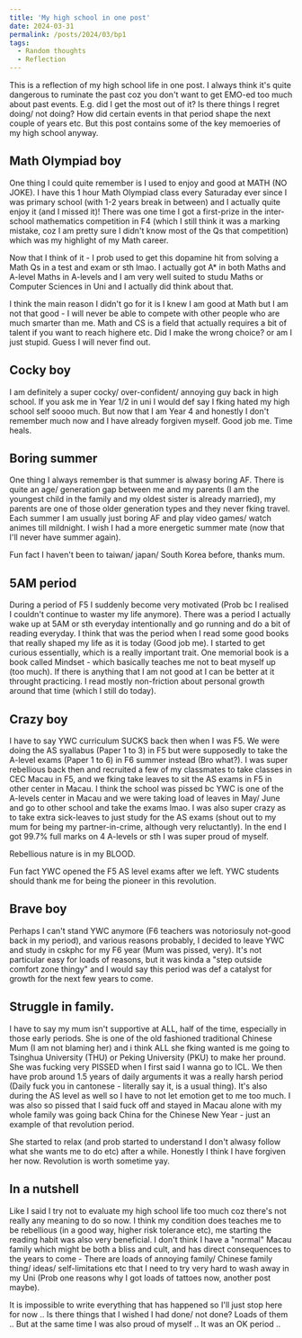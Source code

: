 ```yaml
---
title: 'My high school in one post'
date: 2024-03-31
permalink: /posts/2024/03/bp1
tags:
  - Random thoughts
  - Reflection
---
```


This is a reflection of my high school life in one post. I always think it's quite dangerous to ruminate the past coz you don't want to get EMO-ed too much about past events. E.g. did I get the most out of it? Is there things I regret doing/ not doing? How did certain events in that period shape the next couple of years etc. But this post contains some of the key memoeries of my high school anyway.

Math Olympiad boy
------

One thing I could quite remember is I used to enjoy and good at MATH (NO JOKE). I have this 1 hour Math Olympiad class every Saturaday ever since I was primary school (with 1-2 years break in between) and I actually quite enjoy it (and I missed it)! There was one time I got a first-prize in the inter-school mathematics competition in F4 (which I still think it was a marking mistake, coz I am pretty sure I didn't know most of the Qs that competition) which was my highlight of my Math career.

Now that I think of it - I prob used to get this dopamine hit from solving a Math Qs in a test and exam or sth lmao. 
I actually got A* in both Maths and A-level Maths in A-levels and I am very well suited to studu Maths or Computer Sciences in Uni and I actually did think about that. 

I think the main reason I didn't go for it is I knew I am good at Math but I am not that good - I will never be able to compete with other people who are much smarter than me. Math and CS is a field that actually requires a bit of talent if you want to reach highere etc. Did I make the wrong choice? or am I just stupid. Guess I will never find out.


Cocky boy
------

I am definitely a super cocky/ over-confident/ annoying guy back in high school. If you ask me in Year 1/2 in uni I would def say I fking hated my high school self soooo much. But now that I am Year 4 and honestly I don't remember much now and I have already forgiven myself. Good job me. Time heals.


Boring summer
------

One thing I always remember is that summer is alwasy boring AF. There is quite an age/ generation gap between me and my parents (I am the youngest child in the family and my oldest sister is already married), my parents are one of those older generation types and they never fking travel. Each summer I am usually just boring AF and play video games/ watch animes till mildnight. I wish I had a more energetic summer mate (now that I'll never have summer again). 

Fun fact I haven't been to taiwan/ japan/ South Korea before, thanks mum. 

5AM period
------

During a period of F5 I suddenly become very motivated (Prob bc I realised I couldn't continue to waster my life anymore). There was a period I actually wake up at 5AM or sth everyday intentionally and go running and do a bit of reading everyday. I think that was the period when I read some good books that really shaped my life as it is today (Good job me). I started to get curious essentially, which is a really important trait. One memorial book is a book called Mindset - which basically teaches me not to beat myself up (too much). If there is anything that I am not good at I can be better at it throught practicing. I read mostly non-friction about personal growth around that time (which I still do today).


Crazy boy
------

I have to say YWC curriculum SUCKS back then when I was F5. We were doing the AS syallabus (Paper 1 to 3) in F5 but were supposedly to take the A-level exams (Paper 1 to 6) in F6 summer instead (Bro what?). I was super rebellious back then and recruited a few of my classmates to take classes in CEC Macau in F5, and we fking take leaves to sit the AS exams in F5 in other center in Macau. I think the school was pissed bc YWC is one of the A-levels center in Macau and we were taking load of leaves in May/ June and go to other school and take the exams lmao. I was also super crazy as to take extra sick-leaves to just study for the AS exams (shout out to my mum for being my partner-in-crime, although very reluctantly). In the end I got 99.7% full marks on 4 A-levels or sth I was super proud of myself.

Rebellious nature is in my BLOOD.

Fun fact YWC opened the F5 AS level exams after we left. YWC students should thank me for being the pioneer in this revolution. 


Brave boy
------

Perhaps I can't stand YWC anymore (F6 teachers was notoriosuly not-good back in my period), and various reasons probably, I decided to leave YWC and study in cskphc for my F6 year (Mum was pissed, very). It's not particular easy for loads of reasons, but it was kinda a "step outside comfort zone thingy" and I would say this period was def a catalyst for growth for the next few years to come.  

Struggle in family.
------

I have to say my mum isn't supportive at ALL, half of the time, especially in those early periods. She is one of the old fashioned traditional Chinese Mum (I am not blaming her) and i think ALL she fking wanted is me going to Tsinghua University (THU) or Peking University (PKU) to make her pround. She was fucking very PISSED when I first said I wanna go to ICL. We then have prob around 1.5 years of daily arguments it was a really harsh period (Daily fuck you in cantonese - literally say it, is a usual thing). It's also during the AS level as well so I have to not let emotion get to me too much. I was also so pissed that I said fuck off and stayed in Macau alone with my whole family was going back China for the Chinese New Year - just an example of that revolution period.

She started to relax (and prob started to understand I don't alwasy follow what she wants me to do etc) after a while. Honestly I think I have forgiven her now. Revolution is worth sometime yay.

In a nutshell
------

Like I said I try not to evaluate my high school life too much coz there's not really any meaning to do so now. I think my condition does teaches me to be rebellious (in a good way, higher risk tolerance etc), me starting the reading habit was also very beneficial. I don't think I have a "normal" Macau family which might be both a bliss and cult, and has direct consequences to the years to come - There are loads of annoying family/ Chinese family thing/ ideas/ self-limitations etc that I need to try very hard to wash away in my Uni (Prob one reasons why I got loads of tattoes now, another post maybe).

It is impossible to write everything that has happened so I'll just stop here for now .. Is there things that I wished I had done/ not done? Loads of them .. But at the same time I was also proud of myself .. It was an OK period ..